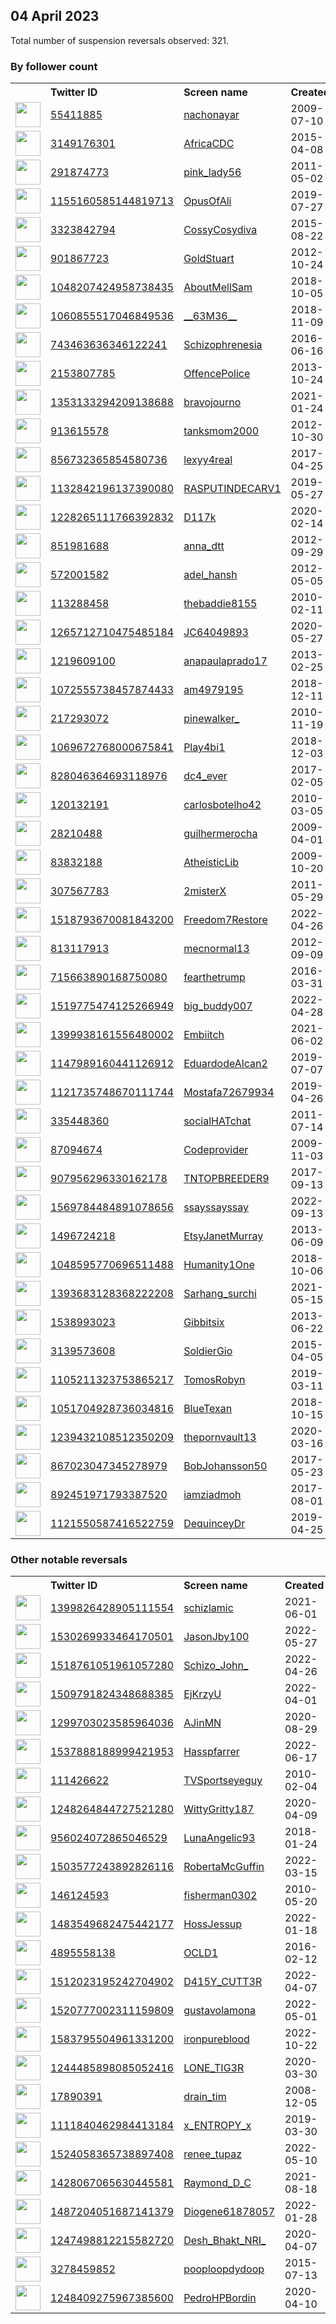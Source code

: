 
## 04 April 2023
Total number of suspension reversals observed: 321.

### By follower count
<table><tr><th></th><th align="left">Twitter ID</th><th align="left">Screen name</th>
<th align="left">Created</th><th align="left">Status</th><th align="left">Suspended</th><th align="left">Followers</th>
<tr><td><a href="https://pbs.twimg.com/profile_images/1628822607909859328/U9pMjMwo_normal.jpg"><img src="https://pbs.twimg.com/profile_images/1628822607909859328/U9pMjMwo_normal.jpg" width="40px" height="40px" align="center"/></a></td><td><a href="https://twitter.com/intent/user?user_id=55411885">55411885</a></td><td><a href="https://twitter.com/nachonayar">nachonayar</a></td><td>2009-07-10</td><td align="center"></td><td>2023-03-01</td><td>507484</td></tr>
<tr><td><a href="https://pbs.twimg.com/profile_images/732141942360965120/b71U6Xcn_normal.jpg"><img src="https://pbs.twimg.com/profile_images/732141942360965120/b71U6Xcn_normal.jpg" width="40px" height="40px" align="center"/></a></td><td><a href="https://twitter.com/intent/user?user_id=3149176301">3149176301</a></td><td><a href="https://twitter.com/AfricaCDC">AfricaCDC</a></td><td>2015-04-08</td><td align="center"></td><td>2023-03-28</td><td>147046</td></tr>
<tr><td><a href="https://pbs.twimg.com/profile_images/1645248953502367744/KpWGSdqW_normal.jpg"><img src="https://pbs.twimg.com/profile_images/1645248953502367744/KpWGSdqW_normal.jpg" width="40px" height="40px" align="center"/></a></td><td><a href="https://twitter.com/intent/user?user_id=291874773">291874773</a></td><td><a href="https://twitter.com/pink_lady56">pink_lady56</a></td><td>2011-05-02</td><td align="center"></td><td>2022-12-08</td><td>45738</td></tr>
<tr><td><a href="https://pbs.twimg.com/profile_images/1439192444667666432/-uEUfllp_normal.jpg"><img src="https://pbs.twimg.com/profile_images/1439192444667666432/-uEUfllp_normal.jpg" width="40px" height="40px" align="center"/></a></td><td><a href="https://twitter.com/intent/user?user_id=1155160585144819713">1155160585144819713</a></td><td><a href="https://twitter.com/OpusOfAli">OpusOfAli</a></td><td>2019-07-27</td><td align="center"></td><td>2022-05-13</td><td>31803</td></tr>
<tr><td><a href="https://pbs.twimg.com/profile_images/1650901642554884108/HwcWOhlC_normal.jpg"><img src="https://pbs.twimg.com/profile_images/1650901642554884108/HwcWOhlC_normal.jpg" width="40px" height="40px" align="center"/></a></td><td><a href="https://twitter.com/intent/user?user_id=3323842794">3323842794</a></td><td><a href="https://twitter.com/CossyCosydiva">CossyCosydiva</a></td><td>2015-08-22</td><td align="center"></td><td>2023-03-24</td><td>16779</td></tr>
<tr><td><a href="https://pbs.twimg.com/profile_images/936392715134173184/bP_s6Y2O_normal.jpg"><img src="https://pbs.twimg.com/profile_images/936392715134173184/bP_s6Y2O_normal.jpg" width="40px" height="40px" align="center"/></a></td><td><a href="https://twitter.com/intent/user?user_id=901867723">901867723</a></td><td><a href="https://twitter.com/GoldStuart">GoldStuart</a></td><td>2012-10-24</td><td align="center"></td><td></td><td>15919</td></tr>
<tr><td><a href="https://pbs.twimg.com/profile_images/1516165633360240643/m1FN4RVq_normal.jpg"><img src="https://pbs.twimg.com/profile_images/1516165633360240643/m1FN4RVq_normal.jpg" width="40px" height="40px" align="center"/></a></td><td><a href="https://twitter.com/intent/user?user_id=1048207424958738435">1048207424958738435</a></td><td><a href="https://twitter.com/AboutMellSam">AboutMellSam</a></td><td>2018-10-05</td><td align="center"></td><td>2022-08-27</td><td>8998</td></tr>
<tr><td><a href="https://pbs.twimg.com/profile_images/1534613225181954050/vdgYcHNs_normal.jpg"><img src="https://pbs.twimg.com/profile_images/1534613225181954050/vdgYcHNs_normal.jpg" width="40px" height="40px" align="center"/></a></td><td><a href="https://twitter.com/intent/user?user_id=1060855517046849536">1060855517046849536</a></td><td><a href="https://twitter.com/__63M36__">__63M36__</a></td><td>2018-11-09</td><td align="center"></td><td>2022-07-14</td><td>8948</td></tr>
<tr><td><a href="https://pbs.twimg.com/profile_images/1644072887463325696/9B8r4uyj_normal.jpg"><img src="https://pbs.twimg.com/profile_images/1644072887463325696/9B8r4uyj_normal.jpg" width="40px" height="40px" align="center"/></a></td><td><a href="https://twitter.com/intent/user?user_id=743463636346122241">743463636346122241</a></td><td><a href="https://twitter.com/Schizophrenesia">Schizophrenesia</a></td><td>2016-06-16</td><td align="center"></td><td>2023-03-22</td><td>8509</td></tr>
<tr><td><a href="https://pbs.twimg.com/profile_images/1644394877159866380/KhRqcuky_normal.jpg"><img src="https://pbs.twimg.com/profile_images/1644394877159866380/KhRqcuky_normal.jpg" width="40px" height="40px" align="center"/></a></td><td><a href="https://twitter.com/intent/user?user_id=2153807785">2153807785</a></td><td><a href="https://twitter.com/OffencePolice">OffencePolice</a></td><td>2013-10-24</td><td align="center"></td><td></td><td>7160</td></tr>
<tr><td><a href="https://pbs.twimg.com/profile_images/1651340760732651521/bJCzi9WL_normal.jpg"><img src="https://pbs.twimg.com/profile_images/1651340760732651521/bJCzi9WL_normal.jpg" width="40px" height="40px" align="center"/></a></td><td><a href="https://twitter.com/intent/user?user_id=1353133294209138688">1353133294209138688</a></td><td><a href="https://twitter.com/bravojourno">bravojourno</a></td><td>2021-01-24</td><td align="center"></td><td></td><td>6640</td></tr>
<tr><td><a href="https://pbs.twimg.com/profile_images/1295449550535221248/vqMCkCAp_normal.jpg"><img src="https://pbs.twimg.com/profile_images/1295449550535221248/vqMCkCAp_normal.jpg" width="40px" height="40px" align="center"/></a></td><td><a href="https://twitter.com/intent/user?user_id=913615578">913615578</a></td><td><a href="https://twitter.com/tanksmom2000">tanksmom2000</a></td><td>2012-10-30</td><td align="center"></td><td></td><td>5177</td></tr>
<tr><td><a href="https://pbs.twimg.com/profile_images/1649702923268390914/mVhQseb8_normal.jpg"><img src="https://pbs.twimg.com/profile_images/1649702923268390914/mVhQseb8_normal.jpg" width="40px" height="40px" align="center"/></a></td><td><a href="https://twitter.com/intent/user?user_id=856732365854580736">856732365854580736</a></td><td><a href="https://twitter.com/lexyy4real">lexyy4real</a></td><td>2017-04-25</td><td align="center"></td><td>2022-09-14</td><td>5143</td></tr>
<tr><td><a href="https://pbs.twimg.com/profile_images/1516481497900986373/24n9eIuA_normal.jpg"><img src="https://pbs.twimg.com/profile_images/1516481497900986373/24n9eIuA_normal.jpg" width="40px" height="40px" align="center"/></a></td><td><a href="https://twitter.com/intent/user?user_id=1132842196137390080">1132842196137390080</a></td><td><a href="https://twitter.com/RASPUTINDECARV1">RASPUTINDECARV1</a></td><td>2019-05-27</td><td align="center"></td><td>2022-05-10</td><td>4817</td></tr>
<tr><td><a href="https://pbs.twimg.com/profile_images/1651613578875502593/qvkCaT5N_normal.jpg"><img src="https://pbs.twimg.com/profile_images/1651613578875502593/qvkCaT5N_normal.jpg" width="40px" height="40px" align="center"/></a></td><td><a href="https://twitter.com/intent/user?user_id=1228265111766392832">1228265111766392832</a></td><td><a href="https://twitter.com/D117k">D117k</a></td><td>2020-02-14</td><td align="center"></td><td>2023-03-30</td><td>4659</td></tr>
<tr><td><a href="https://pbs.twimg.com/profile_images/1619745843493441537/Mm2CEvds_normal.jpg"><img src="https://pbs.twimg.com/profile_images/1619745843493441537/Mm2CEvds_normal.jpg" width="40px" height="40px" align="center"/></a></td><td><a href="https://twitter.com/intent/user?user_id=851981688">851981688</a></td><td><a href="https://twitter.com/anna_dtt">anna_dtt</a></td><td>2012-09-29</td><td align="center"></td><td>2023-03-27</td><td>4571</td></tr>
<tr><td><a href="https://pbs.twimg.com/profile_images/1213497707412819974/KkSgx1ot_normal.jpg"><img src="https://pbs.twimg.com/profile_images/1213497707412819974/KkSgx1ot_normal.jpg" width="40px" height="40px" align="center"/></a></td><td><a href="https://twitter.com/intent/user?user_id=572001582">572001582</a></td><td><a href="https://twitter.com/adel_hansh">adel_hansh</a></td><td>2012-05-05</td><td align="center"></td><td>2022-08-18</td><td>4518</td></tr>
<tr><td><a href="https://pbs.twimg.com/profile_images/1642750199788445701/uVfm42MM_normal.jpg"><img src="https://pbs.twimg.com/profile_images/1642750199788445701/uVfm42MM_normal.jpg" width="40px" height="40px" align="center"/></a></td><td><a href="https://twitter.com/intent/user?user_id=113288458">113288458</a></td><td><a href="https://twitter.com/thebaddie8155">thebaddie8155</a></td><td>2010-02-11</td><td align="center"></td><td>2022-04-24</td><td>4396</td></tr>
<tr><td><a href="https://pbs.twimg.com/profile_images/1529203582960115719/mV1AL7w7_normal.jpg"><img src="https://pbs.twimg.com/profile_images/1529203582960115719/mV1AL7w7_normal.jpg" width="40px" height="40px" align="center"/></a></td><td><a href="https://twitter.com/intent/user?user_id=1265712710475485184">1265712710475485184</a></td><td><a href="https://twitter.com/JC64049893">JC64049893</a></td><td>2020-05-27</td><td align="center"></td><td>2022-06-01</td><td>3562</td></tr>
<tr><td><a href="https://pbs.twimg.com/profile_images/3312041900/9275e7df401f08bbeef3444dfb9ef880_normal.jpeg"><img src="https://pbs.twimg.com/profile_images/3312041900/9275e7df401f08bbeef3444dfb9ef880_normal.jpeg" width="40px" height="40px" align="center"/></a></td><td><a href="https://twitter.com/intent/user?user_id=1219609100">1219609100</a></td><td><a href="https://twitter.com/anapaulaprado17">anapaulaprado17</a></td><td>2013-02-25</td><td align="center"></td><td>2022-05-25</td><td>3240</td></tr>
<tr><td><a href="https://pbs.twimg.com/profile_images/1072556796877914113/QCrDoTvh_normal.jpg"><img src="https://pbs.twimg.com/profile_images/1072556796877914113/QCrDoTvh_normal.jpg" width="40px" height="40px" align="center"/></a></td><td><a href="https://twitter.com/intent/user?user_id=1072555738457874433">1072555738457874433</a></td><td><a href="https://twitter.com/am4979195">am4979195</a></td><td>2018-12-11</td><td align="center"></td><td>2022-11-20</td><td>3197</td></tr>
<tr><td><a href="https://pbs.twimg.com/profile_images/1586838203323097088/WtDCc2lE_normal.jpg"><img src="https://pbs.twimg.com/profile_images/1586838203323097088/WtDCc2lE_normal.jpg" width="40px" height="40px" align="center"/></a></td><td><a href="https://twitter.com/intent/user?user_id=217293072">217293072</a></td><td><a href="https://twitter.com/pinewalker_">pinewalker_</a></td><td>2010-11-19</td><td align="center">🚫</td><td>2023-03-20</td><td>3077</td></tr>
<tr><td><a href="https://pbs.twimg.com/profile_images/1069688168541241344/Nmp5RKLy_normal.jpg"><img src="https://pbs.twimg.com/profile_images/1069688168541241344/Nmp5RKLy_normal.jpg" width="40px" height="40px" align="center"/></a></td><td><a href="https://twitter.com/intent/user?user_id=1069672768000675841">1069672768000675841</a></td><td><a href="https://twitter.com/Play4bi1">Play4bi1</a></td><td>2018-12-03</td><td align="center"></td><td>2023-02-13</td><td>2830</td></tr>
<tr><td><a href="https://pbs.twimg.com/profile_images/1468708643398983684/jIw21OkA_normal.jpg"><img src="https://pbs.twimg.com/profile_images/1468708643398983684/jIw21OkA_normal.jpg" width="40px" height="40px" align="center"/></a></td><td><a href="https://twitter.com/intent/user?user_id=828046364693118976">828046364693118976</a></td><td><a href="https://twitter.com/dc4_ever">dc4_ever</a></td><td>2017-02-05</td><td align="center"></td><td>2023-02-10</td><td>2601</td></tr>
<tr><td><a href="https://pbs.twimg.com/profile_images/1645529473352183808/fstinjB3_normal.jpg"><img src="https://pbs.twimg.com/profile_images/1645529473352183808/fstinjB3_normal.jpg" width="40px" height="40px" align="center"/></a></td><td><a href="https://twitter.com/intent/user?user_id=120132191">120132191</a></td><td><a href="https://twitter.com/carlosbotelho42">carlosbotelho42</a></td><td>2010-03-05</td><td align="center"></td><td>2022-12-01</td><td>2530</td></tr>
<tr><td><a href="https://pbs.twimg.com/profile_images/1644123782976512009/ywnhIoqo_normal.jpg"><img src="https://pbs.twimg.com/profile_images/1644123782976512009/ywnhIoqo_normal.jpg" width="40px" height="40px" align="center"/></a></td><td><a href="https://twitter.com/intent/user?user_id=28210488">28210488</a></td><td><a href="https://twitter.com/guilhermerocha">guilhermerocha</a></td><td>2009-04-01</td><td align="center"></td><td>2022-11-19</td><td>2497</td></tr>
<tr><td><a href="https://pbs.twimg.com/profile_images/1639050923107315712/v9bBwzSa_normal.jpg"><img src="https://pbs.twimg.com/profile_images/1639050923107315712/v9bBwzSa_normal.jpg" width="40px" height="40px" align="center"/></a></td><td><a href="https://twitter.com/intent/user?user_id=83832188">83832188</a></td><td><a href="https://twitter.com/AtheisticLib">AtheisticLib</a></td><td>2009-10-20</td><td align="center"></td><td></td><td>2476</td></tr>
<tr><td><a href="https://pbs.twimg.com/profile_images/1533323983193526272/KkjjKcYo_normal.jpg"><img src="https://pbs.twimg.com/profile_images/1533323983193526272/KkjjKcYo_normal.jpg" width="40px" height="40px" align="center"/></a></td><td><a href="https://twitter.com/intent/user?user_id=307567783">307567783</a></td><td><a href="https://twitter.com/2misterX">2misterX</a></td><td>2011-05-29</td><td align="center"></td><td>2023-02-02</td><td>2430</td></tr>
<tr><td><a href="https://pbs.twimg.com/profile_images/1643232807550955520/mN82ztLn_normal.jpg"><img src="https://pbs.twimg.com/profile_images/1643232807550955520/mN82ztLn_normal.jpg" width="40px" height="40px" align="center"/></a></td><td><a href="https://twitter.com/intent/user?user_id=1518793670081843200">1518793670081843200</a></td><td><a href="https://twitter.com/Freedom7Restore">Freedom7Restore</a></td><td>2022-04-26</td><td align="center"></td><td>2022-09-23</td><td>2322</td></tr>
<tr><td><a href="https://pbs.twimg.com/profile_images/1643015712955330561/qclwNQru_normal.jpg"><img src="https://pbs.twimg.com/profile_images/1643015712955330561/qclwNQru_normal.jpg" width="40px" height="40px" align="center"/></a></td><td><a href="https://twitter.com/intent/user?user_id=813117913">813117913</a></td><td><a href="https://twitter.com/mecnormal13">mecnormal13</a></td><td>2012-09-09</td><td align="center"></td><td></td><td>2074</td></tr>
<tr><td><a href="https://pbs.twimg.com/profile_images/1302972330419908609/VeUGooU2_normal.jpg"><img src="https://pbs.twimg.com/profile_images/1302972330419908609/VeUGooU2_normal.jpg" width="40px" height="40px" align="center"/></a></td><td><a href="https://twitter.com/intent/user?user_id=715663890168750080">715663890168750080</a></td><td><a href="https://twitter.com/fearthetrump">fearthetrump</a></td><td>2016-03-31</td><td align="center"></td><td>2022-11-01</td><td>2052</td></tr>
<tr><td><a href="https://pbs.twimg.com/profile_images/1532492903960006689/zaqDT0SA_normal.jpg"><img src="https://pbs.twimg.com/profile_images/1532492903960006689/zaqDT0SA_normal.jpg" width="40px" height="40px" align="center"/></a></td><td><a href="https://twitter.com/intent/user?user_id=1519775474125266949">1519775474125266949</a></td><td><a href="https://twitter.com/big_buddy007">big_buddy007</a></td><td>2022-04-28</td><td align="center"></td><td>2022-11-12</td><td>1992</td></tr>
<tr><td><a href="https://pbs.twimg.com/profile_images/1640877164781264898/u0YUXpPe_normal.jpg"><img src="https://pbs.twimg.com/profile_images/1640877164781264898/u0YUXpPe_normal.jpg" width="40px" height="40px" align="center"/></a></td><td><a href="https://twitter.com/intent/user?user_id=1399938161556480002">1399938161556480002</a></td><td><a href="https://twitter.com/Embiitch">Embiitch</a></td><td>2021-06-02</td><td align="center"></td><td>2022-07-24</td><td>1894</td></tr>
<tr><td><a href="https://pbs.twimg.com/profile_images/1294286457939656705/DoGbNxhw_normal.jpg"><img src="https://pbs.twimg.com/profile_images/1294286457939656705/DoGbNxhw_normal.jpg" width="40px" height="40px" align="center"/></a></td><td><a href="https://twitter.com/intent/user?user_id=1147989160441126912">1147989160441126912</a></td><td><a href="https://twitter.com/EduardodeAlcan2">EduardodeAlcan2</a></td><td>2019-07-07</td><td align="center"></td><td>2022-09-03</td><td>1837</td></tr>
<tr><td><a href="https://pbs.twimg.com/profile_images/1641147396670226446/xc1leIm4_normal.jpg"><img src="https://pbs.twimg.com/profile_images/1641147396670226446/xc1leIm4_normal.jpg" width="40px" height="40px" align="center"/></a></td><td><a href="https://twitter.com/intent/user?user_id=1121735748670111744">1121735748670111744</a></td><td><a href="https://twitter.com/Mostafa72679934">Mostafa72679934</a></td><td>2019-04-26</td><td align="center"></td><td>2023-03-09</td><td>1782</td></tr>
<tr><td><a href="https://pbs.twimg.com/profile_images/1375135011645624320/OjC-Pq1r_normal.jpg"><img src="https://pbs.twimg.com/profile_images/1375135011645624320/OjC-Pq1r_normal.jpg" width="40px" height="40px" align="center"/></a></td><td><a href="https://twitter.com/intent/user?user_id=335448360">335448360</a></td><td><a href="https://twitter.com/socialHATchat">socialHATchat</a></td><td>2011-07-14</td><td align="center"></td><td></td><td>1767</td></tr>
<tr><td><a href="https://pbs.twimg.com/profile_images/1487240226951303173/vzbUzgpk_normal.jpg"><img src="https://pbs.twimg.com/profile_images/1487240226951303173/vzbUzgpk_normal.jpg" width="40px" height="40px" align="center"/></a></td><td><a href="https://twitter.com/intent/user?user_id=87094674">87094674</a></td><td><a href="https://twitter.com/Codeprovider">Codeprovider</a></td><td>2009-11-03</td><td align="center"></td><td>2022-10-01</td><td>1719</td></tr>
<tr><td><a href="https://pbs.twimg.com/profile_images/1640889671650557954/3ws4R6aU_normal.jpg"><img src="https://pbs.twimg.com/profile_images/1640889671650557954/3ws4R6aU_normal.jpg" width="40px" height="40px" align="center"/></a></td><td><a href="https://twitter.com/intent/user?user_id=907956296330162178">907956296330162178</a></td><td><a href="https://twitter.com/TNTOPBREEDER9">TNTOPBREEDER9</a></td><td>2017-09-13</td><td align="center"></td><td>2023-03-09</td><td>1607</td></tr>
<tr><td><a href="https://pbs.twimg.com/profile_images/1569787654710992897/_zDJ_KST_normal.jpg"><img src="https://pbs.twimg.com/profile_images/1569787654710992897/_zDJ_KST_normal.jpg" width="40px" height="40px" align="center"/></a></td><td><a href="https://twitter.com/intent/user?user_id=1569784484891078656">1569784484891078656</a></td><td><a href="https://twitter.com/ssayssayssay">ssayssayssay</a></td><td>2022-09-13</td><td align="center"></td><td>2023-01-25</td><td>1576</td></tr>
<tr><td><a href="https://pbs.twimg.com/profile_images/1397039462589345798/nl4OqO2W_normal.jpg"><img src="https://pbs.twimg.com/profile_images/1397039462589345798/nl4OqO2W_normal.jpg" width="40px" height="40px" align="center"/></a></td><td><a href="https://twitter.com/intent/user?user_id=1496724218">1496724218</a></td><td><a href="https://twitter.com/EtsyJanetMurray">EtsyJanetMurray</a></td><td>2013-06-09</td><td align="center"></td><td>2023-03-30</td><td>1522</td></tr>
<tr><td><a href="https://pbs.twimg.com/profile_images/1518011413960310784/3PyoS8hM_normal.jpg"><img src="https://pbs.twimg.com/profile_images/1518011413960310784/3PyoS8hM_normal.jpg" width="40px" height="40px" align="center"/></a></td><td><a href="https://twitter.com/intent/user?user_id=1048595770696511488">1048595770696511488</a></td><td><a href="https://twitter.com/Humanity1One">Humanity1One</a></td><td>2018-10-06</td><td align="center"></td><td>2022-08-13</td><td>1492</td></tr>
<tr><td><a href="https://pbs.twimg.com/profile_images/1437056878693998601/7w_8M9LA_normal.jpg"><img src="https://pbs.twimg.com/profile_images/1437056878693998601/7w_8M9LA_normal.jpg" width="40px" height="40px" align="center"/></a></td><td><a href="https://twitter.com/intent/user?user_id=1393683128368222208">1393683128368222208</a></td><td><a href="https://twitter.com/Sarhang_surchi">Sarhang_surchi</a></td><td>2021-05-15</td><td align="center"></td><td>2023-01-22</td><td>1457</td></tr>
<tr><td><a href="https://pbs.twimg.com/profile_images/1644378303200129024/0orSZlV3_normal.jpg"><img src="https://pbs.twimg.com/profile_images/1644378303200129024/0orSZlV3_normal.jpg" width="40px" height="40px" align="center"/></a></td><td><a href="https://twitter.com/intent/user?user_id=1538993023">1538993023</a></td><td><a href="https://twitter.com/Gibbitsix">Gibbitsix</a></td><td>2013-06-22</td><td align="center"></td><td>2022-07-21</td><td>1438</td></tr>
<tr><td><a href="https://pbs.twimg.com/profile_images/1642884412328099843/_xp7xFAS_normal.jpg"><img src="https://pbs.twimg.com/profile_images/1642884412328099843/_xp7xFAS_normal.jpg" width="40px" height="40px" align="center"/></a></td><td><a href="https://twitter.com/intent/user?user_id=3139573608">3139573608</a></td><td><a href="https://twitter.com/SoldierGio">SoldierGio</a></td><td>2015-04-05</td><td align="center"></td><td>2022-02-13</td><td>1428</td></tr>
<tr><td><a href="https://pbs.twimg.com/profile_images/1592301375270146049/S9L390qb_normal.jpg"><img src="https://pbs.twimg.com/profile_images/1592301375270146049/S9L390qb_normal.jpg" width="40px" height="40px" align="center"/></a></td><td><a href="https://twitter.com/intent/user?user_id=1105211323753865217">1105211323753865217</a></td><td><a href="https://twitter.com/TomosRobyn">TomosRobyn</a></td><td>2019-03-11</td><td align="center"></td><td>2022-12-01</td><td>1419</td></tr>
<tr><td><a href="https://pbs.twimg.com/profile_images/1515363731991056392/lypb_KDR_normal.jpg"><img src="https://pbs.twimg.com/profile_images/1515363731991056392/lypb_KDR_normal.jpg" width="40px" height="40px" align="center"/></a></td><td><a href="https://twitter.com/intent/user?user_id=1051704928736034816">1051704928736034816</a></td><td><a href="https://twitter.com/BlueTexan">BlueTexan</a></td><td>2018-10-15</td><td align="center"></td><td>2022-09-21</td><td>1417</td></tr>
<tr><td><a href="https://pbs.twimg.com/profile_images/1239432314758799365/0gyp2EoV_normal.jpg"><img src="https://pbs.twimg.com/profile_images/1239432314758799365/0gyp2EoV_normal.jpg" width="40px" height="40px" align="center"/></a></td><td><a href="https://twitter.com/intent/user?user_id=1239432108512350209">1239432108512350209</a></td><td><a href="https://twitter.com/thepornvault13">thepornvault13</a></td><td>2020-03-16</td><td align="center"></td><td>2023-02-02</td><td>1391</td></tr>
<tr><td><a href="https://pbs.twimg.com/profile_images/867032468125360128/7cZSenj9_normal.jpg"><img src="https://pbs.twimg.com/profile_images/867032468125360128/7cZSenj9_normal.jpg" width="40px" height="40px" align="center"/></a></td><td><a href="https://twitter.com/intent/user?user_id=867023047345278979">867023047345278979</a></td><td><a href="https://twitter.com/BobJohansson50">BobJohansson50</a></td><td>2017-05-23</td><td align="center"></td><td>2023-02-12</td><td>1349</td></tr>
<tr><td><a href="https://pbs.twimg.com/profile_images/1647683698442006531/lfbmfTXP_normal.jpg"><img src="https://pbs.twimg.com/profile_images/1647683698442006531/lfbmfTXP_normal.jpg" width="40px" height="40px" align="center"/></a></td><td><a href="https://twitter.com/intent/user?user_id=892451971793387520">892451971793387520</a></td><td><a href="https://twitter.com/iamziadmoh">iamziadmoh</a></td><td>2017-08-01</td><td align="center"></td><td>2023-03-08</td><td>1271</td></tr>
<tr><td><a href="https://pbs.twimg.com/profile_images/1202902604898033669/xgd7S1VQ_normal.jpg"><img src="https://pbs.twimg.com/profile_images/1202902604898033669/xgd7S1VQ_normal.jpg" width="40px" height="40px" align="center"/></a></td><td><a href="https://twitter.com/intent/user?user_id=1121550587416522759">1121550587416522759</a></td><td><a href="https://twitter.com/DequinceyDr">DequinceyDr</a></td><td>2019-04-25</td><td align="center"></td><td>2022-08-04</td><td>1268</td></tr>
</table>

### Other notable reversals
<table><tr><th></th><th align="left">Twitter ID</th><th align="left">Screen name</th>
<th align="left">Created</th><th align="left">Status</th><th align="left">Suspended</th><th align="left">Followers</th>
<tr><td><a href="https://pbs.twimg.com/profile_images/1646136522276589569/6CwSOg8c_normal.jpg"><img src="https://pbs.twimg.com/profile_images/1646136522276589569/6CwSOg8c_normal.jpg" width="40px" height="40px" align="center"/></a></td><td><a href="https://twitter.com/intent/user?user_id=1399826428905111554">1399826428905111554</a></td><td><a href="https://twitter.com/schizlamic">schizlamic</a></td><td>2021-06-01</td><td align="center"></td><td>2023-01-01</td><td>335</td></tr>
<tr><td><a href="https://pbs.twimg.com/profile_images/1600346266935885825/mGxKeRwa_normal.jpg"><img src="https://pbs.twimg.com/profile_images/1600346266935885825/mGxKeRwa_normal.jpg" width="40px" height="40px" align="center"/></a></td><td><a href="https://twitter.com/intent/user?user_id=1530269933464170501">1530269933464170501</a></td><td><a href="https://twitter.com/JasonJby100">JasonJby100</a></td><td>2022-05-27</td><td align="center"></td><td>2022-12-13</td><td>684</td></tr>
<tr><td><a href="https://pbs.twimg.com/profile_images/1545265497498869761/RwpTo2j4_normal.jpg"><img src="https://pbs.twimg.com/profile_images/1545265497498869761/RwpTo2j4_normal.jpg" width="40px" height="40px" align="center"/></a></td><td><a href="https://twitter.com/intent/user?user_id=1518761051961057280">1518761051961057280</a></td><td><a href="https://twitter.com/Schizo_John_">Schizo_John_</a></td><td>2022-04-26</td><td align="center"></td><td>2022-11-07</td><td>163</td></tr>
<tr><td><a href="https://pbs.twimg.com/profile_images/1509809788980449282/uGlrNG4e_normal.jpg"><img src="https://pbs.twimg.com/profile_images/1509809788980449282/uGlrNG4e_normal.jpg" width="40px" height="40px" align="center"/></a></td><td><a href="https://twitter.com/intent/user?user_id=1509791824348688385">1509791824348688385</a></td><td><a href="https://twitter.com/EjKrzyU">EjKrzyU</a></td><td>2022-04-01</td><td align="center"></td><td>2023-04-01</td><td>133</td></tr>
<tr><td><a href="https://pbs.twimg.com/profile_images/1589806206192844802/NKIDNO_T_normal.jpg"><img src="https://pbs.twimg.com/profile_images/1589806206192844802/NKIDNO_T_normal.jpg" width="40px" height="40px" align="center"/></a></td><td><a href="https://twitter.com/intent/user?user_id=1299703023585964036">1299703023585964036</a></td><td><a href="https://twitter.com/AJinMN">AJinMN</a></td><td>2020-08-29</td><td align="center"></td><td>2022-11-30</td><td>146</td></tr>
<tr><td><a href="https://pbs.twimg.com/profile_images/1643326604494479361/cTsgcUA__normal.png"><img src="https://pbs.twimg.com/profile_images/1643326604494479361/cTsgcUA__normal.png" width="40px" height="40px" align="center"/></a></td><td><a href="https://twitter.com/intent/user?user_id=1537888188999421953">1537888188999421953</a></td><td><a href="https://twitter.com/Hasspfarrer">Hasspfarrer</a></td><td>2022-06-17</td><td align="center">🔒</td><td>2022-12-23</td><td>1120</td></tr>
<tr><td><a href="https://pbs.twimg.com/profile_images/1523937454/metoo_normal.jpg"><img src="https://pbs.twimg.com/profile_images/1523937454/metoo_normal.jpg" width="40px" height="40px" align="center"/></a></td><td><a href="https://twitter.com/intent/user?user_id=111426622">111426622</a></td><td><a href="https://twitter.com/TVSportseyeguy">TVSportseyeguy</a></td><td>2010-02-04</td><td align="center"></td><td>2023-03-25</td><td>430</td></tr>
<tr><td><a href="https://pbs.twimg.com/profile_images/1376783307182989312/kCYhjBwE_normal.jpg"><img src="https://pbs.twimg.com/profile_images/1376783307182989312/kCYhjBwE_normal.jpg" width="40px" height="40px" align="center"/></a></td><td><a href="https://twitter.com/intent/user?user_id=1248264844727521280">1248264844727521280</a></td><td><a href="https://twitter.com/WittyGritty187">WittyGritty187</a></td><td>2020-04-09</td><td align="center"></td><td>2023-03-26</td><td>17</td></tr>
<tr><td><a href="https://pbs.twimg.com/profile_images/1302520568483323911/9RswS6xa_normal.jpg"><img src="https://pbs.twimg.com/profile_images/1302520568483323911/9RswS6xa_normal.jpg" width="40px" height="40px" align="center"/></a></td><td><a href="https://twitter.com/intent/user?user_id=956024072865046529">956024072865046529</a></td><td><a href="https://twitter.com/LunaAngelic93">LunaAngelic93</a></td><td>2018-01-24</td><td align="center"></td><td>2022-10-05</td><td>147</td></tr>
<tr><td><a href="https://pbs.twimg.com/profile_images/1503577440416849922/Yvx3sMOI_normal.jpg"><img src="https://pbs.twimg.com/profile_images/1503577440416849922/Yvx3sMOI_normal.jpg" width="40px" height="40px" align="center"/></a></td><td><a href="https://twitter.com/intent/user?user_id=1503577243892826116">1503577243892826116</a></td><td><a href="https://twitter.com/RobertaMcGuffin">RobertaMcGuffin</a></td><td>2022-03-15</td><td align="center"></td><td>2022-12-17</td><td>102</td></tr>
<tr><td><a href="https://pbs.twimg.com/profile_images/1642908227741294593/DtCAJhTG_normal.jpg"><img src="https://pbs.twimg.com/profile_images/1642908227741294593/DtCAJhTG_normal.jpg" width="40px" height="40px" align="center"/></a></td><td><a href="https://twitter.com/intent/user?user_id=146124593">146124593</a></td><td><a href="https://twitter.com/fisherman0302">fisherman0302</a></td><td>2010-05-20</td><td align="center"></td><td>2023-03-17</td><td>171</td></tr>
<tr><td><a href="https://pbs.twimg.com/profile_images/1483549752960725001/NWT0GtNn_normal.png"><img src="https://pbs.twimg.com/profile_images/1483549752960725001/NWT0GtNn_normal.png" width="40px" height="40px" align="center"/></a></td><td><a href="https://twitter.com/intent/user?user_id=1483549682475442177">1483549682475442177</a></td><td><a href="https://twitter.com/HossJessup">HossJessup</a></td><td>2022-01-18</td><td align="center"></td><td>2022-12-18</td><td>39</td></tr>
<tr><td><a href="https://pbs.twimg.com/profile_images/1249971557721464834/X62seY4A_normal.jpg"><img src="https://pbs.twimg.com/profile_images/1249971557721464834/X62seY4A_normal.jpg" width="40px" height="40px" align="center"/></a></td><td><a href="https://twitter.com/intent/user?user_id=4895558138">4895558138</a></td><td><a href="https://twitter.com/OCLD1">OCLD1</a></td><td>2016-02-12</td><td align="center"></td><td>2022-08-03</td><td>927</td></tr>
<tr><td><a href="https://pbs.twimg.com/profile_images/1616709670499934209/q0AD8vf7_normal.jpg"><img src="https://pbs.twimg.com/profile_images/1616709670499934209/q0AD8vf7_normal.jpg" width="40px" height="40px" align="center"/></a></td><td><a href="https://twitter.com/intent/user?user_id=1512023195242704902">1512023195242704902</a></td><td><a href="https://twitter.com/D415Y_CUTT3R">D415Y_CUTT3R</a></td><td>2022-04-07</td><td align="center"></td><td>2023-03-10</td><td>96</td></tr>
<tr><td><a href="https://pbs.twimg.com/profile_images/1609963330092863489/Xlht-6md_normal.jpg"><img src="https://pbs.twimg.com/profile_images/1609963330092863489/Xlht-6md_normal.jpg" width="40px" height="40px" align="center"/></a></td><td><a href="https://twitter.com/intent/user?user_id=1520777002311159809">1520777002311159809</a></td><td><a href="https://twitter.com/gustavolamona">gustavolamona</a></td><td>2022-05-01</td><td align="center"></td><td>2023-03-22</td><td>113</td></tr>
<tr><td><a href="https://pbs.twimg.com/profile_images/1583795756036915202/iEsjO1N6_normal.jpg"><img src="https://pbs.twimg.com/profile_images/1583795756036915202/iEsjO1N6_normal.jpg" width="40px" height="40px" align="center"/></a></td><td><a href="https://twitter.com/intent/user?user_id=1583795504961331200">1583795504961331200</a></td><td><a href="https://twitter.com/ironpureblood">ironpureblood</a></td><td>2022-10-22</td><td align="center"></td><td>2022-12-27</td><td>48</td></tr>
<tr><td><a href="https://abs.twimg.com/sticky/default_profile_images/default_profile_normal.png"><img src="https://abs.twimg.com/sticky/default_profile_images/default_profile_normal.png" width="40px" height="40px" align="center"/></a></td><td><a href="https://twitter.com/intent/user?user_id=1244485898085052416">1244485898085052416</a></td><td><a href="https://twitter.com/LONE_TIG3R">LONE_TIG3R</a></td><td>2020-03-30</td><td align="center"></td><td>2022-06-12</td><td>34</td></tr>
<tr><td><a href="https://pbs.twimg.com/profile_images/1632175493163401218/c88rseKj_normal.jpg"><img src="https://pbs.twimg.com/profile_images/1632175493163401218/c88rseKj_normal.jpg" width="40px" height="40px" align="center"/></a></td><td><a href="https://twitter.com/intent/user?user_id=17890391">17890391</a></td><td><a href="https://twitter.com/drain_tim">drain_tim</a></td><td>2008-12-05</td><td align="center"></td><td>2023-03-19</td><td>99</td></tr>
<tr><td><a href="https://pbs.twimg.com/profile_images/1643304846856970240/ZCQGQC_d_normal.jpg"><img src="https://pbs.twimg.com/profile_images/1643304846856970240/ZCQGQC_d_normal.jpg" width="40px" height="40px" align="center"/></a></td><td><a href="https://twitter.com/intent/user?user_id=1111840462984413184">1111840462984413184</a></td><td><a href="https://twitter.com/x_ENTROPY_x">x_ENTROPY_x</a></td><td>2019-03-30</td><td align="center"></td><td>2023-03-27</td><td>2</td></tr>
<tr><td><a href="https://pbs.twimg.com/profile_images/1524058797240569857/7mND-o8m_normal.jpg"><img src="https://pbs.twimg.com/profile_images/1524058797240569857/7mND-o8m_normal.jpg" width="40px" height="40px" align="center"/></a></td><td><a href="https://twitter.com/intent/user?user_id=1524058365738897408">1524058365738897408</a></td><td><a href="https://twitter.com/renee_tupaz">renee_tupaz</a></td><td>2022-05-10</td><td align="center"></td><td>2022-10-31</td><td>58</td></tr>
<tr><td><a href="https://pbs.twimg.com/profile_images/1428067293569896454/IE-9cny7_normal.jpg"><img src="https://pbs.twimg.com/profile_images/1428067293569896454/IE-9cny7_normal.jpg" width="40px" height="40px" align="center"/></a></td><td><a href="https://twitter.com/intent/user?user_id=1428067065630445581">1428067065630445581</a></td><td><a href="https://twitter.com/Raymond_D_C">Raymond_D_C</a></td><td>2021-08-18</td><td align="center"></td><td>2023-01-26</td><td>63</td></tr>
<tr><td><a href="https://pbs.twimg.com/profile_images/1523693312619646983/Fe7asBx3_normal.jpg"><img src="https://pbs.twimg.com/profile_images/1523693312619646983/Fe7asBx3_normal.jpg" width="40px" height="40px" align="center"/></a></td><td><a href="https://twitter.com/intent/user?user_id=1487204051687141379">1487204051687141379</a></td><td><a href="https://twitter.com/Diogene61878057">Diogene61878057</a></td><td>2022-01-28</td><td align="center"></td><td>2022-12-28</td><td>21</td></tr>
<tr><td><a href="https://pbs.twimg.com/profile_images/1573749705040834560/lF8Iv8r0_normal.jpg"><img src="https://pbs.twimg.com/profile_images/1573749705040834560/lF8Iv8r0_normal.jpg" width="40px" height="40px" align="center"/></a></td><td><a href="https://twitter.com/intent/user?user_id=1247498812215582720">1247498812215582720</a></td><td><a href="https://twitter.com/Desh_Bhakt_NRI_">Desh_Bhakt_NRI_</a></td><td>2020-04-07</td><td align="center"></td><td>2023-03-02</td><td>643</td></tr>
<tr><td><a href="https://pbs.twimg.com/profile_images/1650659640269762560/pNnqNlkf_normal.jpg"><img src="https://pbs.twimg.com/profile_images/1650659640269762560/pNnqNlkf_normal.jpg" width="40px" height="40px" align="center"/></a></td><td><a href="https://twitter.com/intent/user?user_id=3278459852">3278459852</a></td><td><a href="https://twitter.com/pooploopdydoop">pooploopdydoop</a></td><td>2015-07-13</td><td align="center"></td><td>2022-12-10</td><td>219</td></tr>
<tr><td><a href="https://pbs.twimg.com/profile_images/1313303903421816832/9SGzAhqk_normal.jpg"><img src="https://pbs.twimg.com/profile_images/1313303903421816832/9SGzAhqk_normal.jpg" width="40px" height="40px" align="center"/></a></td><td><a href="https://twitter.com/intent/user?user_id=1248409275967385600">1248409275967385600</a></td><td><a href="https://twitter.com/PedroHPBordin">PedroHPBordin</a></td><td>2020-04-10</td><td align="center"></td><td>2023-01-10</td><td>4</td></tr>
</table>
